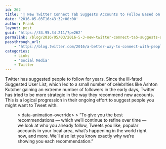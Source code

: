 ```yaml
---
id: 262
title: '🔗 New Twitter Connect Tab Suggests Accounts to Follow Based on Your Behavior | Twitter Blog'
date: '2016-05-03T16:43:32+00:00'
author: Frank
layout: post
guid: 'https://34.95.34.211/?p=262'
permalink: /blog/2016/05/03/2016-5-3-new-twitter-connect-tab-suggests-accounts-to-follow-based-on-your-behavior-twitter-blog/
passthrough_url:
    - 'https://blog.twitter.com/2016/a-better-way-to-connect-with-people'
categories:
    - Links
    - 'Social Media'
    - Twitter
---
```


Twitter has suggested people to follow for years. Since the ill-fated Suggested User List, which led to a small number of celebrities like Ashton Kutcher gaining an extreme number of followers in the early days, Twitter has tried to be more strategic in the way they recommend new accounts. This is a logical progression in their ongoing effort to suggest people you might want to Tweet with.

<figure>> data-animation-override&gt;  
> <span>“</span>To give you the best recommendations — which we’ll continue to refine over time — we look at who you already follow, Tweets you like, popular accounts in your local area, what’s happening in the world right now, and more. We’ll also let you know exactly why we’re showing you each recommendation.<span>”</span>

</figure><div class="
          image-block-outer-wrapper
          layout-caption-hidden
          design-layout-inline
          
          
          
        " data-test="image-block-inline-outer-wrapper"><figure class="
              sqs-block-image-figure
              intrinsic
            " style="max-width:575px;"><div class="image-block-wrapper" data-animation-override="" data-animation-role="image"><div class="sqs-image-shape-container-element
              
          
        
              has-aspect-ratio
            " style="
                position: relative;
                
                  padding-bottom:100%;
                
                overflow: hidden;
              "><noscript>![](https://images.squarespace-cdn.com/content/v1/5070e334e4b00907bc18faef/1462293505743-J2136SVBS1JD54YBI6MH/image-asset.gif)</noscript>![](https://images.squarespace-cdn.com/content/v1/5070e334e4b00907bc18faef/1462293505743-J2136SVBS1JD54YBI6MH/image-asset.gif)</div></div></figure></div>A better way to connect with people | [Twitter Blog](https://blog.twitter.com/2016/a-better-way-to-connect-with-people)